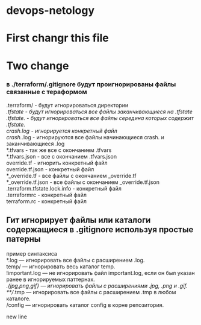 # devops-netology
# First changr this file
# Two change
### в ./terraform/.gitignore будут проигнорированы файлы связанные с тераформом
.terraform/ - будут игнорироваться директории<br>
*.tfstate - будут игнорироваться все файлы заканчивающиеся на .tfstate<br>
*.tfstate.* - будут игнорироваться все файлы середина которых содержит .tfstate.<br>
crash.log - игнорируется конкретный файл<br>
crash.*.log - игнорируются все файлы начинающиеся crash. и заканчивающиеся .log<br>
*.tfvars - так же все с окончанием .tfvars<br>
*.tfvars.json - все с окончанием .tfvars.json<br>
override.tf - игнорить конкретный файл<br>
override.tf.json - конкретный файл<br>
*_override.tf - все файлы с окончанием  _override.tf<br> 
*_override.tf.json - все файлы с окончанием _override.tf.json<br>
.terraform.tfstate.lock.info - конкретный файл<br>
.terraformrc - конкретный файл<br>
terraform.rc - конкретный файл<br>

## Гит игнорирует файлы или каталоги содержащиеся в .gitignore используя простые патерны
пример синтаксиса<br>
*.log — игнорировать все файлы с расширением .log.<br>
temp/ — игнорировать весь каталог temp.<br>
!important.log — не игнорировать файл important.log, если он был указан ранее в игнорируемых паттернах.<br>
*.{jpg,png,gif} — игнорировать файлы с расширениями .jpg, .png и .gif.<br>
**/*.tmp — игнорировать все файлы с расширением .tmp в любом каталоге.<br>
/config — игнорировать каталог config в корне репозитория.<br>

new line
